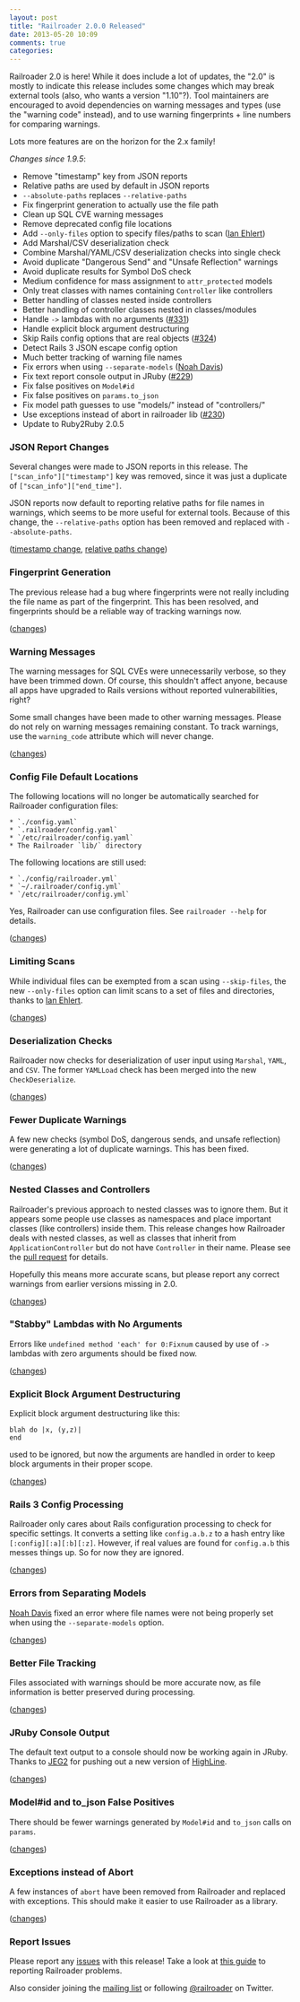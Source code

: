 ```yaml
---
layout: post
title: "Railroader 2.0.0 Released"
date: 2013-05-20 10:09
comments: true
categories: 
---
```


Railroader 2.0 is here! While it does include a lot of updates, the "2.0" is mostly to indicate this release includes some changes which may break external tools (also, who wants a version "1.10"?). Tool maintainers are encouraged to avoid dependencies on warning messages and types (use the "warning code" instead), and to use warning fingerprints + line numbers for comparing warnings.

Lots more features are on the horizon for the 2.x family!

_Changes since 1.9.5_:

 * Remove "timestamp" key from JSON reports
 * Relative paths are used by default in JSON reports
 * `--absolute-paths` replaces `--relative-paths`
 * Fix fingerprint generation to actually use the file path
 * Clean up SQL CVE warning messages
 * Remove deprecated config file locations
 * Add `--only-files` option to specify files/paths to scan ([Ian Ehlert](https://github.com/ehlertij))
 * Add Marshal/CSV deserialization check
 * Combine Marshal/YAML/CSV deserialization checks into single check
 * Avoid duplicate "Dangerous Send" and "Unsafe Reflection" warnings
 * Avoid duplicate results for Symbol DoS check
 * Medium confidence for mass assignment to `attr_protected` models
 * Only treat classes with names containing `Controller` like controllers
 * Better handling of classes nested inside controllers
 * Better handling of controller classes nested in classes/modules
 * Handle `->` lambdas with no arguments ([#331](https://github.com/presidentbeef/railroader/issues/331))
 * Handle explicit block argument destructuring
 * Skip Rails config options that are real objects ([#324](https://github.com/presidentbeef/railroader/issues/324))
 * Detect Rails 3 JSON escape config option
 * Much better tracking of warning file names
 * Fix errors when using `--separate-models` ([Noah Davis](https://github.com/noahd1))
 * Fix text report console output in JRuby ([#229](https://github.com/presidentbeef/railroader/issues/229))
 * Fix false positives on `Model#id`
 * Fix false positives on `params.to_json`
 * Fix model path guesses to use "models/" instead of "controllers/"
 * Use exceptions instead of abort in railroader lib ([#230](https://github.com/presidentbeef/railroader/issues/230))
 * Update to Ruby2Ruby 2.0.5

### JSON Report Changes

Several changes were made to JSON reports in this release. The `["scan_info"]["timestamp"]` key was removed, since it was just a duplicate of `["scan_info"]["end_time"]`.

JSON reports now default to reporting relative paths for file names in warnings, which seems to be more useful for external tools. Because of this change, the `--relative-paths` option has been removed and replaced with `--absolute-paths`.

([timestamp change](https://github.com/presidentbeef/railroader/pull/333), [relative paths change](https://github.com/presidentbeef/railroader/pull/330))

### Fingerprint Generation

The previous release had a bug where fingerprints were not really including the file name as part of the fingerprint. This has been resolved, and fingerprints should be a reliable way of tracking warnings now.

([changes](https://github.com/presidentbeef/railroader/pull/317))

### Warning Messages

The warning messages for SQL CVEs were unnecessarily verbose, so they have been trimmed down. Of course, this shouldn't affect anyone, because all apps have upgraded to Rails versions without reported vulnerabilities, right?

Some small changes have been made to other warning messages. Please do not rely on warning messages remaining constant. To track warnings, use the `warning_code` attribute which will never change.

([changes](https://github.com/presidentbeef/railroader/pull/334))

### Config File Default Locations

The following locations will no longer be automatically searched for Railroader configuration files:

    * `./config.yaml`
    * `.railroader/config.yaml`
    * `/etc/railroader/config.yaml`
    * The Railroader `lib/` directory

The following locations are still used:

    * `./config/railroader.yml`
    * `~/.railroader/config.yml`
    * `/etc/railroader/config.yml`

Yes, Railroader can use configuration files. See `railroader --help` for details.

([changes](https://github.com/presidentbeef/railroader/pull/310))

### Limiting Scans

While individual files can be exempted from a scan using `--skip-files`, the new `--only-files` option can limit scans to a set of files and directories, thanks to [Ian Ehlert](https://github.com/ehlertij).

([changes](https://github.com/presidentbeef/railroader/pull/316))

### Deserialization Checks

Railroader now checks for deserialization of user input using `Marshal`, `YAML`, and `CSV`. The former `YAMLLoad` check has been merged into the new `CheckDeserialize`.

([changes](https://github.com/presidentbeef/railroader/pull/329))

### Fewer Duplicate Warnings

A few new checks (symbol DoS, dangerous sends, and unsafe reflection) were generating a lot of duplicate warnings. This has been fixed.

([changes](https://github.com/presidentbeef/railroader/pull/338))

### Nested Classes and Controllers 

Railroader's previous approach to nested classes was to ignore them. But it appears some people use classes as namespaces and place important classes (like controllers) inside them. This release changes how Railroader deals with nested classes, as well as classes that inherit from `ApplicationController` but do not have `Controller` in their name. Please see the [pull request](https://github.com/presidentbeef/railroader/pull/325) for details.

Hopefully this means more accurate scans, but please report any correct warnings from earlier versions missing in 2.0.

([changes](https://github.com/presidentbeef/railroader/pull/325))

### "Stabby" Lambdas with No Arguments

Errors like `undefined method 'each' for 0:Fixnum` caused by use of `->` lambdas with zero arguments should be fixed now.

([changes](https://github.com/presidentbeef/railroader/pull/332))

### Explicit Block Argument Destructuring 

Explicit block argument destructuring like this:

    blah do |x, (y,z)|
    end

used to be ignored, but now the arguments are handled in order to keep block arguments in their proper scope.

([changes](https://github.com/presidentbeef/railroader/pull/307/))

### Rails 3 Config Processing

Railroader only cares about Rails configuration processing to check for specific settings. It converts a setting like `config.a.b.z` to a hash entry like `[:config][:a][:b][:z]`. However, if real values are found for `config.a.b` this messes things up. So for now they are ignored.

([changes](https://github.com/presidentbeef/railroader/pull/326))

### Errors from Separating Models

[Noah Davis](https://github.com/noahd1) fixed an error where file names were not being properly set when using the `--separate-models` option.

([changes](https://github.com/presidentbeef/railroader/pull/313))

### Better File Tracking

Files associated with warnings should be more accurate now, as file information is better preserved during processing.

([changes](https://github.com/presidentbeef/railroader/pull/318))

### JRuby Console Output

The default text output to a console should now be working again in JRuby. Thanks to [JEG2](https://github.com/jeg2) for pushing out a new version of [HighLine](http://highline.rubyforge.org/).

([changes](https://github.com/presidentbeef/railroader/pull/339))

### Model#id and to\_json False Positives

There should be fewer warnings generated by `Model#id` and `to_json` calls on `params`.

([changes](https://github.com/presidentbeef/railroader/pull/309))

### Exceptions instead of Abort

A few instances of `abort` have been removed from Railroader and replaced with exceptions. This should make it easier to use Railroader as a library.

([changes](https://github.com/presidentbeef/railroader/pull/335))

### Report Issues

Please report any [issues](https://github.com/presidentbeef/railroader/issues) with this release! Take a look at [this guide](https://github.com/presidentbeef/railroader/wiki/How-to-Report-a-Railroader-Issue) to reporting Railroader problems.

Also consider joining the [mailing list](http://railroaderscanner.org/contact/) or following [@railroader](https://twitter.com/railroader) on Twitter.

